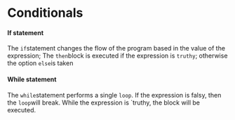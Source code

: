 <h1>Conditionals</h1>

<h4>If statement</h4>

The `if`statement changes the flow of the program based in the value of the expression; The `then`block is executed if the expression is `truthy`; otherwise the option `else`is taken

<h4>While statement</h4>

The `while`statement performs a single `loop`. If the expression is falsy, then the `loop`will break. While the expression is `truthy, the block will be executed.
